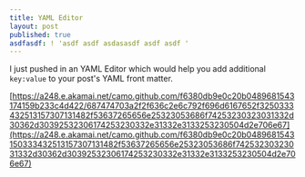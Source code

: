 ```yaml
---
title: YAML Editor
layout: post
published: true
asdfasdf: ! 'asdf asdf asdasasdf asdf asdf '
---
```

I just pushed in an YAML Editor which would help you add additional `key:value` to your post's YAML front matter.

[https://a248.e.akamai.net/camo.github.com/f6380db9e0c20b0489681543174159b233c4d422/687474703a2f2f636c2e6c792f696d6167652f3250333432513157307131482f53637265656e25323053686f74253230323031332d30362d30392532306174253230332e31332e3133253230504d2e706e67](https://a248.e.akamai.net/camo.github.com/f6380db9e0c20b0489681543150333432513157307131482f53637265656e25323053686f74253230323031332d30362d30392532306174253230332e31332e3133253230504d2e706e67)
